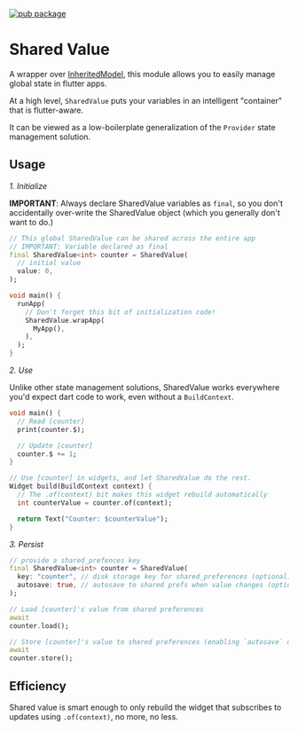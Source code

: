 [![pub package](https://img.shields.io/pub/v/shared_value.svg?style=for-the-badge)](https://pub.dartlang.org/packages/shared_value)

# Shared Value

A wrapper over [InheritedModel](https://api.flutter.dev/flutter/widgets/InheritedModel-class.html), this module allows
you to easily manage global state in flutter apps.

At a high level, `SharedValue` puts your variables in an intelligent "container" that is flutter-aware.

It can be viewed as a low-boilerplate generalization of the `Provider` state management solution.

## Usage

*1. Initialize*

**IMPORTANT**: Always declare SharedValue variables as `final`, so you don't accidentally over-write the SharedValue
object
(which you generally don't want to do.)

```dart
// This global SharedValue can be shared across the entire app
// IMPORTANT: Variable declared as final
final SharedValue<int> counter = SharedValue(
  // initial value
  value: 0,
);

void main() {
  runApp(
    // Don't forget this bit of initialization code!
    SharedValue.wrapApp(
      MyApp(),
    ),
  );
}
```

*2. Use*

Unlike other state management solutions, SharedValue works everywhere you'd expect dart code to work, even without
a `BuildContext`.

```dart
void main() {
  // Read [counter]
  print(counter.$);

  // Update [counter]
  counter.$ += 1;
}

// Use [counter] in widgets, and let SharedValue do the rest.
Widget build(BuildContext context) {
  // The .of(context) bit makes this widget rebuild automatically
  int counterValue = counter.of(context);

  return Text("Counter: $counterValue");
}
```

*3. Persist*

```dart
// provide a shared_prefences key
final SharedValue<int> counter = SharedValue(
  key: "counter", // disk storage key for shared_preferences (optional)
  autosave: true, // autosave to shared prefs when value changes (optional)
);

// Load [counter]'s value from shared preferences
await
counter.load();

// Store [counter]'s value to shared preferences (enabling `autosave` does this automatically)
await
counter.store();
```

## Efficiency

Shared value is smart enough to only rebuild the widget that subscribes to updates using `.of(context)`, no more, no
less.
